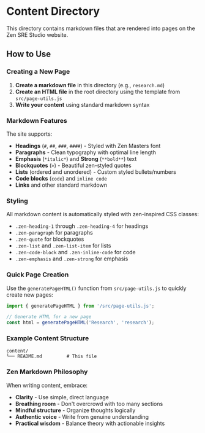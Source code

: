 # Content Directory

This directory contains markdown files that are rendered into pages on the Zen SRE Studio website.

## How to Use

### Creating a New Page

1. **Create a markdown file** in this directory (e.g., `research.md`)
2. **Create an HTML file** in the root directory using the template from `src/page-utils.js`
3. **Write your content** using standard markdown syntax

### Markdown Features

The site supports:

- **Headings** (`#`, `##`, `###`, `####`) - Styled with Zen Masters font
- **Paragraphs** - Clean typography with optimal line length
- **Emphasis** (`*italic*`) and **Strong** (`**bold**`) text
- **Blockquotes** (`>`) - Beautiful zen-styled quotes
- **Lists** (ordered and unordered) - Custom styled bullets/numbers
- **Code blocks** (```code```) and `inline code`
- **Links** and other standard markdown

### Styling

All markdown content is automatically styled with zen-inspired CSS classes:

- `.zen-heading-1` through `.zen-heading-4` for headings
- `.zen-paragraph` for paragraphs
- `.zen-quote` for blockquotes
- `.zen-list` and `.zen-list-item` for lists
- `.zen-code-block` and `.zen-inline-code` for code
- `.zen-emphasis` and `.zen-strong` for emphasis

### Quick Page Creation

Use the `generatePageHTML()` function from `src/page-utils.js` to quickly create new pages:

```javascript
import { generatePageHTML } from '/src/page-utils.js';

// Generate HTML for a new page
const html = generatePageHTML('Research', 'research');
```

### Example Content Structure

```
content/
└── README.md         # This file
```

### Zen Markdown Philosophy

When writing content, embrace:

- **Clarity** - Use simple, direct language
- **Breathing room** - Don't overcrowd with too many sections
- **Mindful structure** - Organize thoughts logically
- **Authentic voice** - Write from genuine understanding
- **Practical wisdom** - Balance theory with actionable insights
